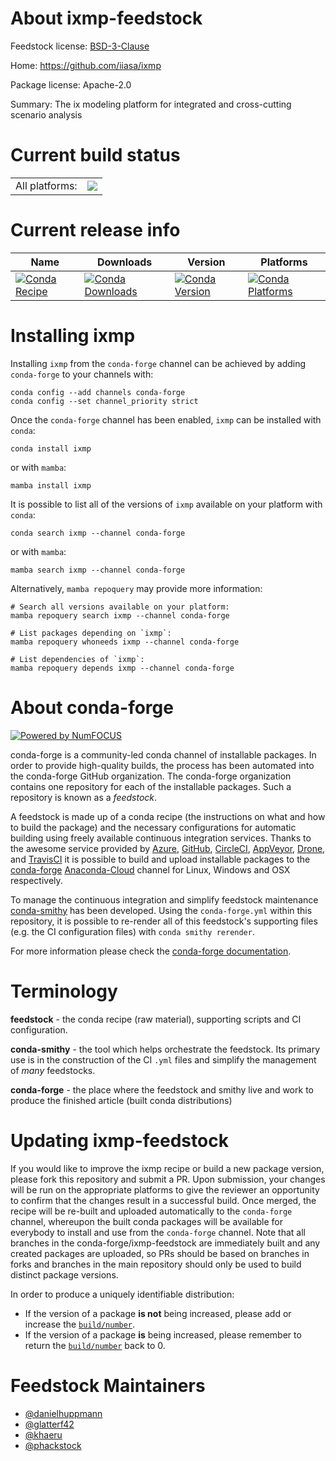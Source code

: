 About ixmp-feedstock
====================

Feedstock license: [BSD-3-Clause](https://github.com/conda-forge/ixmp-feedstock/blob/main/LICENSE.txt)

Home: https://github.com/iiasa/ixmp

Package license: Apache-2.0

Summary: The ix modeling platform for integrated and cross-cutting scenario analysis


Current build status
====================


<table><tr><td>All platforms:</td>
    <td>
      <a href="https://dev.azure.com/conda-forge/feedstock-builds/_build/latest?definitionId=3954&branchName=main">
        <img src="https://dev.azure.com/conda-forge/feedstock-builds/_apis/build/status/ixmp-feedstock?branchName=main">
      </a>
    </td>
  </tr>
</table>

Current release info
====================

| Name | Downloads | Version | Platforms |
| --- | --- | --- | --- |
| [![Conda Recipe](https://img.shields.io/badge/recipe-ixmp-green.svg)](https://anaconda.org/conda-forge/ixmp) | [![Conda Downloads](https://img.shields.io/conda/dn/conda-forge/ixmp.svg)](https://anaconda.org/conda-forge/ixmp) | [![Conda Version](https://img.shields.io/conda/vn/conda-forge/ixmp.svg)](https://anaconda.org/conda-forge/ixmp) | [![Conda Platforms](https://img.shields.io/conda/pn/conda-forge/ixmp.svg)](https://anaconda.org/conda-forge/ixmp) |

Installing ixmp
===============

Installing `ixmp` from the `conda-forge` channel can be achieved by adding `conda-forge` to your channels with:

```
conda config --add channels conda-forge
conda config --set channel_priority strict
```

Once the `conda-forge` channel has been enabled, `ixmp` can be installed with `conda`:

```
conda install ixmp
```

or with `mamba`:

```
mamba install ixmp
```

It is possible to list all of the versions of `ixmp` available on your platform with `conda`:

```
conda search ixmp --channel conda-forge
```

or with `mamba`:

```
mamba search ixmp --channel conda-forge
```

Alternatively, `mamba repoquery` may provide more information:

```
# Search all versions available on your platform:
mamba repoquery search ixmp --channel conda-forge

# List packages depending on `ixmp`:
mamba repoquery whoneeds ixmp --channel conda-forge

# List dependencies of `ixmp`:
mamba repoquery depends ixmp --channel conda-forge
```


About conda-forge
=================

[![Powered by
NumFOCUS](https://img.shields.io/badge/powered%20by-NumFOCUS-orange.svg?style=flat&colorA=E1523D&colorB=007D8A)](https://numfocus.org)

conda-forge is a community-led conda channel of installable packages.
In order to provide high-quality builds, the process has been automated into the
conda-forge GitHub organization. The conda-forge organization contains one repository
for each of the installable packages. Such a repository is known as a *feedstock*.

A feedstock is made up of a conda recipe (the instructions on what and how to build
the package) and the necessary configurations for automatic building using freely
available continuous integration services. Thanks to the awesome service provided by
[Azure](https://azure.microsoft.com/en-us/services/devops/), [GitHub](https://github.com/),
[CircleCI](https://circleci.com/), [AppVeyor](https://www.appveyor.com/),
[Drone](https://cloud.drone.io/welcome), and [TravisCI](https://travis-ci.com/)
it is possible to build and upload installable packages to the
[conda-forge](https://anaconda.org/conda-forge) [Anaconda-Cloud](https://anaconda.org/)
channel for Linux, Windows and OSX respectively.

To manage the continuous integration and simplify feedstock maintenance
[conda-smithy](https://github.com/conda-forge/conda-smithy) has been developed.
Using the ``conda-forge.yml`` within this repository, it is possible to re-render all of
this feedstock's supporting files (e.g. the CI configuration files) with ``conda smithy rerender``.

For more information please check the [conda-forge documentation](https://conda-forge.org/docs/).

Terminology
===========

**feedstock** - the conda recipe (raw material), supporting scripts and CI configuration.

**conda-smithy** - the tool which helps orchestrate the feedstock.
                   Its primary use is in the construction of the CI ``.yml`` files
                   and simplify the management of *many* feedstocks.

**conda-forge** - the place where the feedstock and smithy live and work to
                  produce the finished article (built conda distributions)


Updating ixmp-feedstock
=======================

If you would like to improve the ixmp recipe or build a new
package version, please fork this repository and submit a PR. Upon submission,
your changes will be run on the appropriate platforms to give the reviewer an
opportunity to confirm that the changes result in a successful build. Once
merged, the recipe will be re-built and uploaded automatically to the
`conda-forge` channel, whereupon the built conda packages will be available for
everybody to install and use from the `conda-forge` channel.
Note that all branches in the conda-forge/ixmp-feedstock are
immediately built and any created packages are uploaded, so PRs should be based
on branches in forks and branches in the main repository should only be used to
build distinct package versions.

In order to produce a uniquely identifiable distribution:
 * If the version of a package **is not** being increased, please add or increase
   the [``build/number``](https://docs.conda.io/projects/conda-build/en/latest/resources/define-metadata.html#build-number-and-string).
 * If the version of a package **is** being increased, please remember to return
   the [``build/number``](https://docs.conda.io/projects/conda-build/en/latest/resources/define-metadata.html#build-number-and-string)
   back to 0.

Feedstock Maintainers
=====================

* [@danielhuppmann](https://github.com/danielhuppmann/)
* [@glatterf42](https://github.com/glatterf42/)
* [@khaeru](https://github.com/khaeru/)
* [@phackstock](https://github.com/phackstock/)

